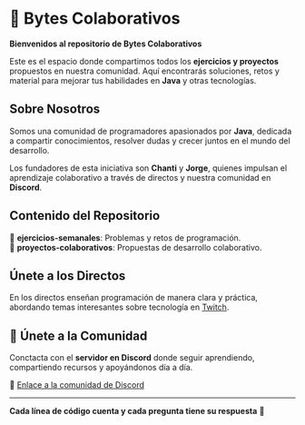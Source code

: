 # 📂 Bytes Colaborativos

**Bienvenidos al repositorio de Bytes Colaborativos**

Este es el espacio donde compartimos todos los **ejercicios y proyectos** propuestos en nuestra comunidad. Aquí encontrarás soluciones, retos y material para mejorar tus habilidades en **Java** y otras tecnologías.

## Sobre Nosotros

Somos una comunidad de programadores apasionados por **Java**, dedicada a compartir conocimientos, resolver dudas y crecer juntos en el mundo del desarrollo.

Los fundadores de esta iniciativa son **Chanti** y **Jorge**, quienes impulsan el aprendizaje colaborativo a través de directos y nuestra comunidad en **Discord**.

## Contenido del Repositorio

🔹 **ejercicios-semanales**: Problemas y retos de programación.  
🔹 **proyectos-colaborativos**: Propuestas de desarrollo colaborativo.

## Únete a los Directos

En los directos enseñan programación de manera clara y práctica, abordando temas interesantes sobre tecnología en [Twitch](https://www.twitch.tv/bytescolaborativos).

## 💬 Únete a la Comunidad

Conctacta con el **servidor en Discord** donde seguir aprendiendo, compartiendo recursos y apoyándonos día a día.

🔗 [Enlace a la comunidad de Discord](https://discord.com/invite/YGGcPMzSQk)

---

**Cada línea de código cuenta y cada pregunta tiene su respuesta** 🚀
